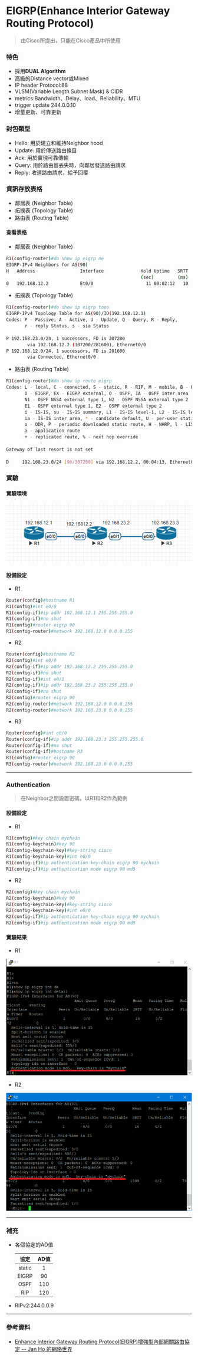 # EIGRP(Enhance Interior Gateway Routing Protocol)
> 由Cisco所提出，只能在Cisco產品中所使用

### 特色
* 採用**DUAL Algorithm**
* 高級的Distance vector或Mixed
* IP header Protocol:88
* VLSM(Variable Length Subnet Mask) & CIDR
* metrics:Bandwidth、Delay、load、Reliability、MTU
* trigger update 244.0.0.10
* 增量更新、可靠更新

### 封包類型

* Hello: 用於建立和維持Neighbor hood
* Update: 用於傳送路由條目
* Ack: 用於實現可靠傳輸
* Query: 用於路由器丟失時，向鄰居發送路由請求
* Reply: 收道路由請求，給予回覆

### 資訊存放表格

* 鄰居表 (Neighbor Table)
* 拓撲表 (Topology Table)
* 路由表 (Routing Table)

#### 查看表格

* 鄰居表 (Neighbor Table)

```sh
R1(config-router)#do show ip eigrp ne
EIGRP-IPv4 Neighbors for AS(90)
H   Address                 Interface              Hold Uptime   SRTT   RTO  Q  Seq
                                                   (sec)         (ms)       Cnt Num
0   192.168.12.2            Et0/0                    11 00:02:12   10   100  0  3
```

* 拓撲表 (Topology Table)

```sh
R1(config-router)#do show ip eigrp topo
EIGRP-IPv4 Topology Table for AS(90)/ID(192.168.12.1)
Codes: P - Passive, A - Active, U - Update, Q - Query, R - Reply,
       r - reply Status, s - sia Status

P 192.168.23.0/24, 1 successors, FD is 307200
        via 192.168.12.2 (307200/281600), Ethernet0/0
P 192.168.12.0/24, 1 successors, FD is 281600
        via Connected, Ethernet0/0

```

* 路由表 (Routing Table)

```sh
R1(config-router)#do show ip route eigrp
Codes: L - local, C - connected, S - static, R - RIP, M - mobile, B - BGP
       D - EIGRP, EX - EIGRP external, O - OSPF, IA - OSPF inter area
       N1 - OSPF NSSA external type 1, N2 - OSPF NSSA external type 2
       E1 - OSPF external type 1, E2 - OSPF external type 2
       i - IS-IS, su - IS-IS summary, L1 - IS-IS level-1, L2 - IS-IS level-2
       ia - IS-IS inter area, * - candidate default, U - per-user static route
       o - ODR, P - periodic downloaded static route, H - NHRP, l - LISP
       a - application route
       + - replicated route, % - next hop override

Gateway of last resort is not set

D     192.168.23.0/24 [90/307200] via 192.168.12.2, 00:04:13, Ethernet0/0
```
### 實驗

#### 實驗環境

![1104-01](./20201104/1104-01.png)

#### 設備設定

* R1
```sh
Router(config)#hostname R1
R1(config)#int e0/0
R1(config-if)#ip addr 192.168.12.1 255.255.255.0
R1(config-if)#no shut
R1(config)#router eigrp 90
R1(config-router)#network 192.168.12.0 0.0.0.255
```

* R2

```sh
Router(config)#hostname R2
R2(config)#int e0/0
R2(config-if)#ip addr 192.168.12.2 255.255.255.0
R2(config-if)#no shut
R2(config-if)#int e0/1
R2(config-if)#ip addr 192.168.23.2 255.255.255.0
R2(config-if)#no shut
R2(config)#router eigrp 90
R2(config-router)#network 192.168.12.0 0.0.0.255
R2(config-router)#network 192.168.23.0 0.0.0.255
```

* R3

```sh
Router(config)#int e0/0
Router(config-if)#ip addr 192.168.23.3 255.255.255.0
Router(config-if)#no shut
Router(config-if)#hostname R3
R3(config)#router eigrp 90
R3(config-router)#network 192.168.23.0 0.0.0.255
```

---
### Authentication
> 在Neighbor之間設置密碼，以R1和R2作為範例

#### 設備設定

* R1

```sh
R1(config)#key chain mychain
R1(config-keychain)#key 90
R1(config-keychain-key)#key-string cisco
R1(config-keychain-key)#int e0/0
R1(config-if)#ip authentication key-chain eigrp 90 mychain
R1(config-if)#ip authentication mode eigrp 90 md5
```

* R2

```sh
R2(config)#key chain mychain
R2(config-keychain)#key 90
R2(config-keychain-key)#key-string cisco
R2(config-keychain-key)#int e0/0
R2(config-if)#ip authentication key-chain eigrp 90 mychain
R2(config-if)#ip authentication mode eigrp 90 md5
```

#### 實驗結果

* R1

![1104-02](./20201104/1104-02.png)

* R2

![1104-03](./20201104/1104-03.png)

---
### 補充
* 各個協定的AD值

    |協定|AD值|
    |:----:|:----:|
    |static|1|
    |EIGRP|90|
    |OSPF|110|
    |RIP|120|
* RIPv2:244.0.0.9
---
### 參考資料
* [Enhance Interior Gateway Routing Protocol(EIGRP)增強型內部網關路由協定 -- Jan Ho 的網絡世界](https://www.jannet.hk/zh-Hant/post/enhanced-interior-gateway-routing-protocol-eigrp/)      

